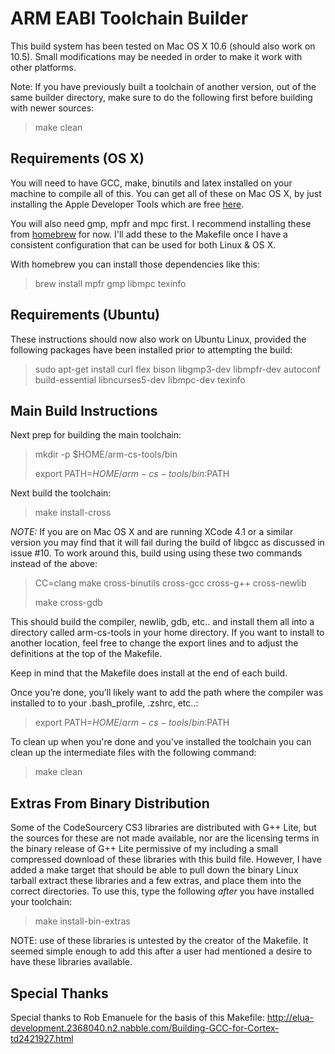 ARM EABI Toolchain Builder
==========================

This build system has been tested on Mac OS X 10.6 (should also work on 10.5).
Small modifications may be needed in order to make it work with other
platforms.

Note: If you have previously built a toolchain of another version, out of the same builder directory, make sure to do the following first before building with newer sources:

> make clean


Requirements (OS X)
-------------------

You will need to have GCC, make, binutils and latex installed on your machine
to compile all of this. You can get all of these on Mac OS X, by
just installing the Apple Developer Tools which are free
[here](http://developer.apple.com/Tools/). 

You will also need gmp, mpfr and mpc first.  I recommend installing
these from [homebrew](https://github.com/mxcl/homebrew) for now.
I'll add these to the Makefile once I have a consistent configuration
that can be used for both Linux & OS X.

With homebrew you can install those dependencies like this:

> brew install mpfr gmp libmpc texinfo


Requirements (Ubuntu)
---------------------

These instructions should now also work on Ubuntu Linux, provided the following packages have been installed prior to attempting the build:

> sudo apt-get install curl flex bison libgmp3-dev libmpfr-dev autoconf build-essential libncurses5-dev libmpc-dev texinfo


Main Build Instructions
-----------------------

Next prep for building the main toolchain:

> mkdir -p $HOME/arm-cs-tools/bin
>
> export PATH=$HOME/arm-cs-tools/bin:$PATH

Next build the toolchain:

> make install-cross


*NOTE:* If you are on Mac OS X and are running XCode 4.1 or a similar version you may find that it will fail during the build of libgcc as discussed in issue #10.  To work around this, build using using these two commands instead of the above:

> CC=clang make cross-binutils cross-gcc cross-g++ cross-newlib
>
> make cross-gdb


This should build the compiler, newlib, gdb, etc.. and install them all into a
directory called arm-cs-tools in your home directory. If you want to install
to another location, feel free to change the export lines and to adjust the
definitions at the top of the Makefile.

Keep in mind that the Makefile does install at the end of each build.

Once you’re done, you’ll likely want to add the path where the compiler was
installed to to your .bash_profile, .zshrc, etc..:

> export PATH=$HOME/arm-cs-tools/bin:$PATH

To clean up when you're done and you've installed the toolchain you can clean up the intermediate files with the following command:

> make clean

Extras From Binary Distribution
-------------------------------

Some of the CodeSourcery CS3 libraries are distributed with G++ Lite, but the sources for these are not made available, nor are the licensing terms in the binary release of G++ Lite permissive of my including a small compressed download of these libraries with this build file.  However, I have added a make target that should be able to pull down the binary Linux tarball extract these libraries and a few extras, and place them into the correct directories.  To use this, type the following *after* you have installed your toolchain:

> make install-bin-extras

NOTE: use of these libraries is untested by the creator of the Makefile.  It seemed simple enough to add this after a user had mentioned a desire to have these libraries available.


Special Thanks
--------------

Special thanks to Rob Emanuele for the basis of this Makefile:
http://elua-development.2368040.n2.nabble.com/Building-GCC-for-Cortex-td2421927.html
